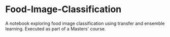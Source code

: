 # Food-Image-Classification
A notebook exploring food image classification using transfer and ensemble learning. Executed as part of a Masters' course.
